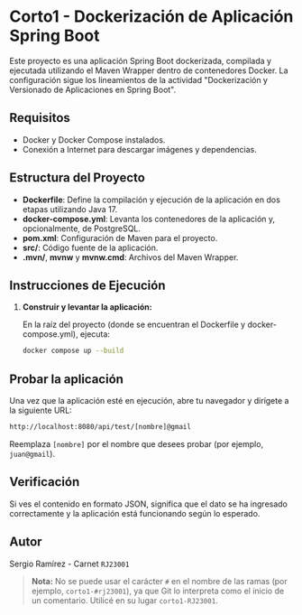 # Corto1 - Dockerización de Aplicación Spring Boot

Este proyecto es una aplicación Spring Boot dockerizada, compilada y ejecutada utilizando el Maven Wrapper dentro de contenedores Docker. La configuración sigue los lineamientos de la actividad "Dockerización y Versionado de Aplicaciones en Spring Boot".

## Requisitos

- Docker y Docker Compose instalados.
- Conexión a Internet para descargar imágenes y dependencias.

## Estructura del Proyecto

- **Dockerfile**: Define la compilación y ejecución de la aplicación en dos etapas utilizando Java 17.
- **docker-compose.yml**: Levanta los contenedores de la aplicación y, opcionalmente, de PostgreSQL.
- **pom.xml**: Configuración de Maven para el proyecto.
- **src/**: Código fuente de la aplicación.
- **.mvn/**, **mvnw** y **mvnw.cmd**: Archivos del Maven Wrapper.

## Instrucciones de Ejecución

1. **Construir y levantar la aplicación:**

   En la raíz del proyecto (donde se encuentran el Dockerfile y docker-compose.yml), ejecuta:

   ```bash
   docker compose up --build

## Probar la aplicación

Una vez que la aplicación esté en ejecución, abre tu navegador y dirígete a la siguiente URL:

```bash
http://localhost:8080/api/test/[nombre]@gmail
```

Reemplaza `[nombre]` por el nombre que desees probar (por ejemplo, `juan@gmail`).

## Verificación
Si ves el contenido en formato JSON, significa que el dato se ha ingresado correctamente y la aplicación está funcionando según lo esperado.

## Autor
Sergio Ramírez - Carnet `RJ23001`


> **Nota:** No se puede usar el carácter `#` en el nombre de las ramas (por ejemplo, `corto1-#rj23001`), ya que Git lo interpreta como el inicio de un comentario. Utilicé en su lugar `corto1-RJ23001`.
